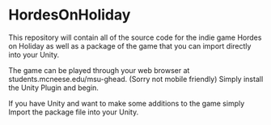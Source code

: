 # HordesOnHoliday
This repository will contain all of the source code for the indie game Hordes on Holiday
as well as a package of the game that you can import directly into your Unity.

The game can be played through your web browser at students.mcneese.edu/msu-ghead. (Sorry not mobile friendly)
Simply install the Unity Plugin and begin.

If you have Unity and want to make some additions to the game simply Import the package file into your Unity.